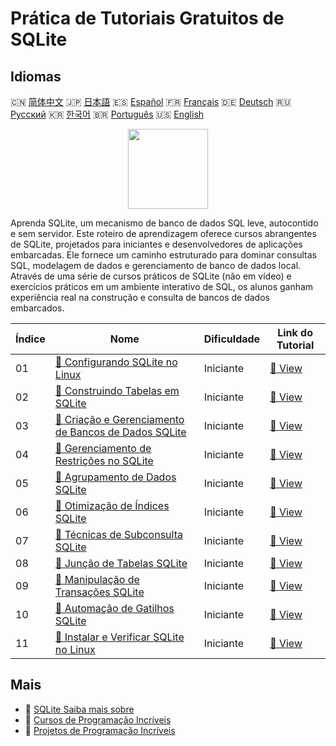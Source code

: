 # Prática de Tutoriais Gratuitos de SQLite

## Idiomas

🇨🇳 [简体中文](README_zh.md) 🇯🇵 [日本語](README_ja.md) 🇪🇸 [Español](README_es.md) 🇫🇷 [Français](README_fr.md) 🇩🇪 [Deutsch](README_de.md) 🇷🇺 [Русский](README_ru.md) 🇰🇷 [한국어](README_ko.md) 🇧🇷 [Português](README_pt.md) 🇺🇸 [English](README.md) 

<div align="center">
<img width="128px" src="https://file.labex.io/path/yNOqpRQSmPL4.png">
</div>

Aprenda SQLite, um mecanismo de banco de dados SQL leve, autocontido e sem servidor. Este roteiro de aprendizagem oferece cursos abrangentes de SQLite, projetados para iniciantes e desenvolvedores de aplicações embarcadas. Ele fornece um caminho estruturado para dominar consultas SQL, modelagem de dados e gerenciamento de banco de dados local. Através de uma série de cursos práticos de SQLite (não em vídeo) e exercícios práticos em um ambiente interativo de SQL, os alunos ganham experiência real na construção e consulta de bancos de dados embarcados.

|   Índice | Nome                                                                                                                                       | Dificuldade   | Link do Tutorial                                                                              |
|----------|--------------------------------------------------------------------------------------------------------------------------------------------|---------------|-----------------------------------------------------------------------------------------------|
|       01 | [📖 Configurando SQLite no Linux](https://labex.io/pt/tutorials/sqlite-setting-up-sqlite-in-linux-552335)                                  | Iniciante     | [🔗 View](https://labex.io/pt/tutorials/sqlite-setting-up-sqlite-in-linux-552335)             |
|       02 | [📖 Construindo Tabelas em SQLite](https://labex.io/pt/tutorials/sqlite-building-tables-in-sqlite-552336)                                  | Iniciante     | [🔗 View](https://labex.io/pt/tutorials/sqlite-building-tables-in-sqlite-552336)              |
|       03 | [📖 Criação e Gerenciamento de Bancos de Dados SQLite](https://labex.io/pt/tutorials/sqlite-creating-and-managing-sqlite-databases-552337) | Iniciante     | [🔗 View](https://labex.io/pt/tutorials/sqlite-creating-and-managing-sqlite-databases-552337) |
|       04 | [📖 Gerenciamento de Restrições no SQLite](https://labex.io/pt/tutorials/sqlite-sqlite-constraint-management-552545)                       | Iniciante     | [🔗 View](https://labex.io/pt/tutorials/sqlite-sqlite-constraint-management-552545)           |
|       05 | [📖 Agrupamento de Dados SQLite](https://labex.io/pt/tutorials/sqlite-sqlite-data-grouping-552547)                                         | Iniciante     | [🔗 View](https://labex.io/pt/tutorials/sqlite-sqlite-data-grouping-552547)                   |
|       06 | [📖 Otimização de Índices SQLite](https://labex.io/pt/tutorials/sqlite-sqlite-index-optimization-552552)                                   | Iniciante     | [🔗 View](https://labex.io/pt/tutorials/sqlite-sqlite-index-optimization-552552)              |
|       07 | [📖 Técnicas de Subconsulta SQLite](https://labex.io/pt/tutorials/sqlite-sqlite-subquery-techniques-552555)                                | Iniciante     | [🔗 View](https://labex.io/pt/tutorials/sqlite-sqlite-subquery-techniques-552555)             |
|       08 | [📖 Junção de Tabelas SQLite](https://labex.io/pt/tutorials/sqlite-sqlite-table-joining-552556)                                            | Iniciante     | [🔗 View](https://labex.io/pt/tutorials/sqlite-sqlite-table-joining-552556)                   |
|       09 | [📖 Manipulação de Transações SQLite](https://labex.io/pt/tutorials/sqlite-sqlite-transaction-handling-552558)                             | Iniciante     | [🔗 View](https://labex.io/pt/tutorials/sqlite-sqlite-transaction-handling-552558)            |
|       10 | [📖 Automação de Gatilhos SQLite](https://labex.io/pt/tutorials/sqlite-sqlite-trigger-automation-552559)                                   | Iniciante     | [🔗 View](https://labex.io/pt/tutorials/sqlite-sqlite-trigger-automation-552559)              |
|       11 | [📖 Instalar e Verificar SQLite no Linux](https://labex.io/pt/tutorials/sqlite-install-and-verify-sqlite-on-linux-552579)                  | Iniciante     | [🔗 View](https://labex.io/pt/tutorials/sqlite-install-and-verify-sqlite-on-linux-552579)     |

## Mais

- 🔗 [SQLite Saiba mais sobre](https://labex.io/pt/skilltrees/sqlite)
- 🔗 [Cursos de Programação Incríveis](https://github.com/labex-labs/awesome-programming-courses)
- 🔗 [Projetos de Programação Incríveis](https://github.com/labex-labs/awesome-programming-projects)

